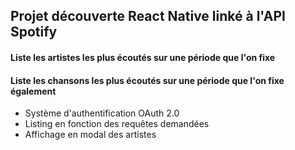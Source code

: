 ## Projet découverte React Native linké à l'API Spotify

#### Liste les artistes les plus écoutés sur une période que l'on fixe
#### Liste les chansons les plus écoutés sur une période que l'on fixe également


- Système d'authentification OAuth 2.0
- Listing en fonction des requêtes demandées
- Affichage en modal des artistes
